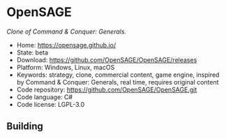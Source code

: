 # OpenSAGE

_Clone of Command & Conquer: Generals._

- Home: https://opensage.github.io/
- State: beta
- Download: https://github.com/OpenSAGE/OpenSAGE/releases
- Platform: Windows, Linux, macOS
- Keywords: strategy, clone, commercial content, game engine, inspired by Command & Conquer: Generals, real time, requires original content
- Code repository: https://github.com/OpenSAGE/OpenSAGE.git
- Code language: C#
- Code license: LGPL-3.0

## Building
